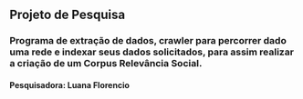 ## Projeto de Pesquisa

### Programa de extração de dados, crawler para percorrer dado uma rede e indexar seus dados solicitados, para assim realizar a criação de um Corpus Relevância Social.

#### Pesquisadora: Luana Florencio
